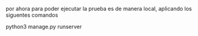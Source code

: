 
por ahora para poder ejecutar la prueba es de manera local, aplicando los siguentes comandos

python3 manage.py runserver